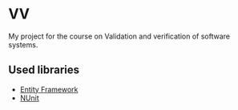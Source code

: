 # VV

My project for the course on Validation and verification of software systems.

## Used libraries

- [Entity Framework](https://learn.microsoft.com/en-us/ef/)
- [NUnit](https://nunit.org/)
